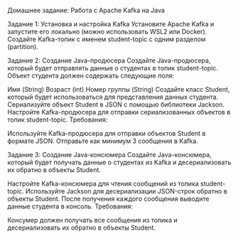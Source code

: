 Домашнее задание: Работа с Apache Kafka на Java

Задание 1: Установка и настройка Kafka Установите Apache Kafka и запустите его локально (можно использовать WSL2 или Docker). Создайте Kafka-топик с именем student-topic с одним разделом (partition).

Задание 2: Создание Java-продюсера Создайте Java-продюсера, который будет отправлять данные о студентах в топик student-topic. Объект студента должен содержать следующие поля:

Имя (String) Возраст (int) Номер группы (String) Создайте класс Student, который будет использоваться для представления данных студента. Сериализуйте объект Student в JSON с помощью библиотеки Jackson. Настройте Kafka-продюсера для отправки сериализованных объектов в топик student-topic. Требования:

Используйте Kafka-продюсера для отправки объектов Student в формате JSON. Отправьте как минимум 3 сообщения в Kafka.

Задание 3: Создание Java-консюмера Создайте Java-консюмера, который будет получать данные о студентах из Kafka и десериализовать их обратно в объекты Student.

Настройте Kafka-консюмера для чтения сообщений из топика student-topic. Используйте Jackson для десериализации JSON-строк обратно в объекты Student. После получения каждого сообщения выводите данные студента в консоль. Требования:

Консумер должен получать все сообщения из топика и десериализовать их обратно в объекты Student.
